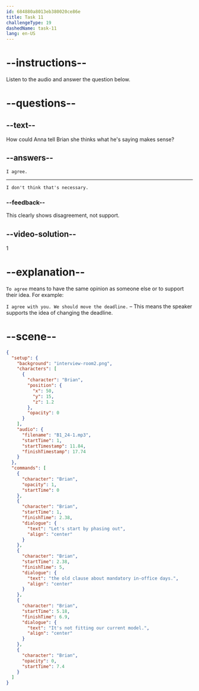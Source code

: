 ```yaml
---
id: 684880a8013eb380020ce86e
title: Task 11
challengeType: 19
dashedName: task-11
lang: en-US
---
```


<!-- (Audio) Brian: Let's start by phasing out the old clause about mandatory in-office days. It's not fitting our current model. -->

<!-- SPEAKING -->

# --instructions--

Listen to the audio and answer the question below.

# --questions--

## --text--

How could Anna tell Brian she thinks what he's saying makes sense?

## --answers--

`I agree.`

---

`I don't think that's necessary.`

### --feedback--

This clearly shows disagreement, not support.

## --video-solution--

1

# --explanation--

`To agree` means to have the same opinion as someone else or to support their idea. For example:

`I agree with you. We should move the deadline.` – This means the speaker supports the idea of changing the deadline.

# --scene--

```json
{
  "setup": {
    "background": "interview-room2.png",
    "characters": [
      {
        "character": "Brian",
        "position": {
          "x": 50,
          "y": 15,
          "z": 1.2
        },
        "opacity": 0
      }
    ],
    "audio": {
      "filename": "B1_24-1.mp3",
      "startTime": 1,
      "startTimestamp": 11.84,
      "finishTimestamp": 17.74
    }
  },
  "commands": [
    {
      "character": "Brian",
      "opacity": 1,
      "startTime": 0
    },
    {
      "character": "Brian",
      "startTime": 1,
      "finishTime": 2.38,
      "dialogue": {
        "text": "Let's start by phasing out",
        "align": "center"
      }
    },
    {
      "character": "Brian",
      "startTime": 2.38,
      "finishTime": 5,
      "dialogue": {
        "text": "the old clause about mandatory in-office days.",
        "align": "center"
      }
    },
    {
      "character": "Brian",
      "startTime": 5.18,
      "finishTime": 6.9,
      "dialogue": {
        "text": "It's not fitting our current model.",
        "align": "center"
      }
    },
    {
      "character": "Brian",
      "opacity": 0,
      "startTime": 7.4
    }
  ]
}
```
